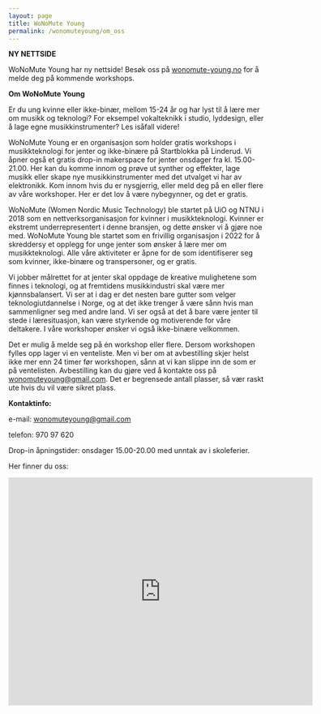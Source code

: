 ```yaml
---
layout: page
title: WoNoMute Young
permalink: /wonomuteyoung/om_oss
---
```


**NY NETTSIDE**

WoNoMute Young har ny nettside! Besøk oss på [wonomute-young.no](https://wonomute-young.no/om-oss) for å melde deg på kommende workshops.

**Om WoNoMute Young**

Er du ung kvinne eller ikke-binær, mellom 15-24 år og har lyst til å lære mer om musikk og teknologi? For eksempel vokalteknikk i studio, lyddesign, eller å lage egne musikkinstrumenter? Les isåfall videre!

WoNoMute Young er en organisasjon som holder gratis workshops i musikkteknologi for jenter og ikke-binære på Startblokka på Linderud. Vi åpner også et gratis drop-in makerspace for jenter onsdager fra kl. 15.00-21.00. Her kan du komme innom og prøve ut synther og effekter, lage musikk eller skape nye musikkinstrumenter med det utvalget vi har av elektronikk. Kom innom hvis du er nysgjerrig, eller meld deg på en eller flere av våre workshoper. Her er det lov å være nybegynner, og det er gratis.
 
WoNoMute (Women Nordic Music Technology) ble startet på UiO og NTNU i 2018 som en nettverksorganisasjon for kvinner i musikkteknologi. Kvinner er ekstremt underrepresentert i denne bransjen, og dette ønsker vi å gjøre noe med.  WoNoMute Young ble startet som en frivillig organisasjon i 2022 for å skreddersy et opplegg for unge jenter som ønsker å lære mer om musikkteknologi. Alle våre aktiviteter er åpne for de som identifiserer seg som kvinner, ikke-binære og transpersoner, og er gratis.

Vi jobber målrettet for at jenter skal oppdage de kreative mulighetene som finnes i teknologi, og at fremtidens musikkindustri skal være mer kjønnsbalansert. Vi ser at i dag er det nesten bare gutter som velger teknologiutdannelse i Norge, og at det ikke trenger å være sånn hvis man sammenligner seg med andre land. Vi ser også at det å bare være jenter til stede i læresituasjon, kan være styrkende og motiverende for våre deltakere. I våre workshoper ønsker vi også ikke-binære velkommen.

Det er mulig å melde seg på én workshop eller flere. Dersom workshopen fylles opp lager vi en venteliste. Men vi ber om at avbestilling skjer helst ikke mer enn 24 timer før workshopen, sånn at vi kan slippe inn de som er på ventelisten. Avbestilling kan du gjøre ved å kontakte oss på [wonomuteyoung@gmail.com](wonomuteyoung@gmail.com). Det er begrensede antall plasser, så vær raskt ute hvis du vil være sikret plass.







**Kontaktinfo:**

e-mail: [wonomuteyoung@gmail.com](wonomuteyoung@gmail.com)

telefon: 970 97 620

Drop-in åpningstider: onsdager 15.00-20.00 med unntak av i skoleferier.


Her finner du oss:

<iframe src="https://www.google.com/maps/embed?pb=!1m18!1m12!1m3!1d1998.540063610804!2d10.84028340103671!3d59.93977380000001!2m3!1f0!2f0!3f0!3m2!1i1024!2i768!4f13.1!3m3!1m2!1s0x46416fdcd2140db7%3A0x32c80eb2c75f9dde!2s%C3%98stre%20Aker%20vei%2090%2C%200596%20Oslo!5e0!3m2!1sno!2sno!4v1661625962573!5m2!1sno!2sno" width="600" height="450" style="border:0;" allowfullscreen="" loading="lazy" referrerpolicy="no-referrer-when-downgrade"></iframe>
